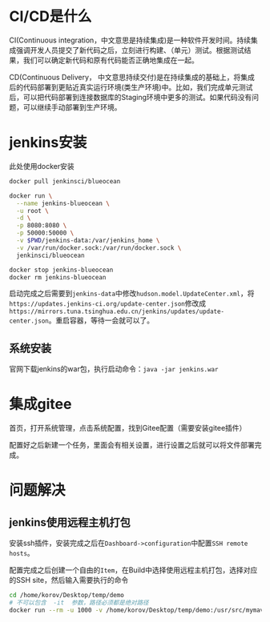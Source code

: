 # CI/CD是什么

CI(Continuous integration，中文意思是持续集成)是一种软件开发时间。持续集成强调开发人员提交了新代码之后，立刻进行构建、（单元）测试。根据测试结果，我们可以确定新代码和原有代码能否正确地集成在一起。

CD(Continuous Delivery， 中文意思持续交付)是在持续集成的基础上，将集成后的代码部署到更贴近真实运行环境(类生产环境)中。比如，我们完成单元测试后，可以把代码部署到连接数据库的Staging环境中更多的测试。如果代码没有问题，可以继续手动部署到生产环境。

# jenkins安装

此处使用docker安装

```bash
docker pull jenkinsci/blueocean

docker run \
  --name jenkins-blueocean \
  -u root \
  -d \
  -p 8080:8080 \
  -p 50000:50000 \
  -v $PWD/jenkins-data:/var/jenkins_home \
  -v /var/run/docker.sock:/var/run/docker.sock \
  jenkinsci/blueocean

docker stop jenkins-blueocean
docker rm jenkins-blueocean
```

启动完成之后需要到`jenkins-data`中修改`hudson.model.UpdateCenter.xml`，将`https://updates.jenkins-ci.org/update-center.json`修改成`https://mirrors.tuna.tsinghua.edu.cn/jenkins/updates/update-center.json`。重启容器，等待一会就可以了。

## 系统安装

官网下载jenkins的war包，执行启动命令：`java -jar jenkins.war`

# 集成gitee

首页，打开系统管理，点击系统配置，找到Gitee配置（需要安装gitee插件）

配置好之后新建一个任务，里面会有相关设置，进行设置之后就可以将文件部署完成。

# 问题解决

## jenkins使用远程主机打包

安装ssh插件，安装完成之后在`Dashboard->configuration`中配置`SSH remote hosts`。

配置完成之后创建一个自由的`Item`，在Build中选择使用远程主机打包，选择对应的SSH site，然后输入需要执行的命令

```bash
cd /home/korov/Desktop/temp/demo
# 不可以包含  -it  参数，路径必须都是绝对路径
docker run --rm -u 1000 -v /home/korov/Desktop/temp/demo:/usr/src/mymaven -v /home/korov/.m2:/var/maven/.m2 -e MAVEN_CONFIG=/var/maven/.m2 -w /usr/src/mymaven maven:3.6.3-adoptopenjdk-11 mvn -Duser.home=/var/maven clean package -DskipTests
```

